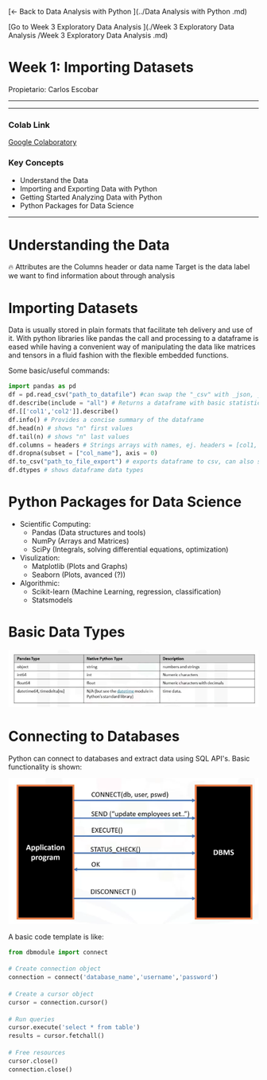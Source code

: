 [← Back to Data Analysis with Python ](../Data Analysis with Python .md)

[Go to Week 3 Exploratory Data Analysis ](./Week 3 Exploratory Data Analysis /Week 3 Exploratory Data Analysis .md)

# Week 1: Importing Datasets

Propietario: Carlos Escobar

---

---

### Colab Link

[Google Colaboratory](https://colab.research.google.com/drive/1JPx1X19bHSvet4L2U0tbz0BlCpAHnn5s)

### Key Concepts

- Understand the Data
- Importing and Exporting Data with Python
- Getting Started Analyzing Data with Python
- Python Packages for Data Science

---

# Understanding the Data

<aside>
🔥 Attributes are the Columns header or data name
Target is the data label we want to find information about through analysis

</aside>

# Importing Datasets

Data is usually stored in plain formats that facilitate teh delivery and use of it. With python libraries like pandas the call and processing to a dataframe is eased while having a convenient way of manipulating the data like matrices and tensors in a fluid fashion with the flexible embedded functions.

Some basic/useful commands:

```python
import pandas as pd
df = pd.read_csv("path_to_datafile") #can swap the "_csv" with _json, _excel, _hdf, _sql
df.describe(include = "all") # Returns a dataframe with basic statistics from the dataset columns like count, mean, std, min, max and quartiles
df.[['col1','col2']].describe()
df.info() # Provides a concise summary of the dataframe
df.head(n) # shows "n" first values
df.tail(n) # shows "n" last values
df.columns = headers # Strings arrays with names, ej. headers = [col1, col2, col3, col4, coln]
df.dropna(subset = ["col_name"], axis = 0)
df.to_csv("path_to_file_export") # exports dataframe to csv, can also swap to other data formats
df.dtypes # shows dataframe data types
```

# Python Packages for Data Science

- Scientific Computing:
    - Pandas (Data structures and tools)
    - NumPy (Arrays and Matrices)
    - SciPy (Integrals, solving differential equations, optimization)
- Visulization:
    - Matplotlib (Plots and Graphs)
    - Seaborn (Plots, avanced (?))
- Algorithmic:
    - Scikit-learn (Machine Learning, regression, classification)
    - Statsmodels
    

# Basic Data Types

![Week%201%20Importing%20Datasets%205f33f09d84af40f98f34b59f86f2b171/Screen_Shot_2020-09-06_at_19.21.49.png](Week%201%20Importing%20Datasets%205f33f09d84af40f98f34b59f86f2b171/Screen_Shot_2020-09-06_at_19.21.49.png)

# Connecting to Databases

Python can connect to databases and extract data using SQL API's. Basic functionality is shown:

![Week%201%20Importing%20Datasets%205f33f09d84af40f98f34b59f86f2b171/Screen_Shot_2020-09-06_at_19.26.29.png](Week%201%20Importing%20Datasets%205f33f09d84af40f98f34b59f86f2b171/Screen_Shot_2020-09-06_at_19.26.29.png)

A basic code template is like:

```python
from dbmodule import connect

# Create connection object
connection = connect('database_name','username','password')

# Create a cursor object
cursor = connection.cursor()

# Run queries
cursor.execute('select * from table')
results = cursor.fetchall()

# Free resources
cursor.close()
connection.close()
```